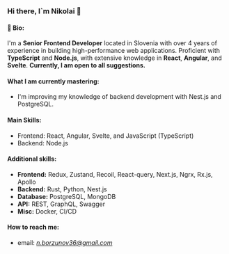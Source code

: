 ### Hi there, I`m Nikolai 👋

#### 📝 Bio:

I'm a **Senior Frontend Developer** located in Slovenia with over 4 years of experience in building high-performance web applications. Proficient with **TypeScript** and **Node.js**, with extensive knowledge in **React**, **Angular**, and **Svelte**. 
**Currently, I am open to all suggestions.**

#### What I am currently mastering:
- I'm improving my knowledge of backend development with Nest.js and PostgreSQL.

#### Main Skills:
- Frontend: React, Angular, Svelte, and JavaScript (TypeScript)
- Backend: Node.js

#### Additional skills:
- **Frontend:** Redux, Zustand, Recoil, React-query, Next.js, Ngrx, Rx.js, Apollo
- **Backend:** Rust, Python, Nest.js
- **Database:** PostgreSQL, MongoDB
- **API:** REST, GraphQL, Swagger
- **Misc:** Docker, CI/CD

#### How to reach me:
  - email: *n.borzunov36@gmail.com*
